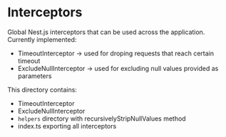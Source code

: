 # Interceptors

Global Nest.js interceptors that can be used across the application. Currently implemented:

- TimeoutInterceptor -> used for droping requests that reach certain timeout
- ExcludeNullInterceptor -> used for excluding null values provided as parameters

This directory contains:

- TimeoutInterceptor
- ExcludeNullInterceptor
- `helpers` directory with recursivelyStripNullValues method
- index.ts exporting all interceptors
